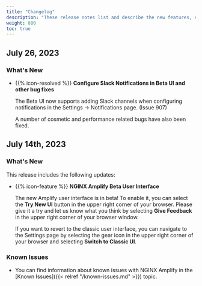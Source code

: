```yaml
---
title: "Changelog"
description: "These release notes list and describe the new features, enhancements, and resolved issues in NGINX Amplify"
weight: 800
toc: true
---
```


## July 26, 2023

### What's New
 
- {{% icon-resolved %}} **Configure Slack Notifications in Beta UI and other bug fixes**

  The Beta UI now supports adding Slack channels when configuring notifications in the Settings -> Notifications page. (Issue 907)

  A number of cosmetic and performance related bugs have also been fixed.

## July 14th, 2023

 ### What's New

This release includes the following updates:

- {{% icon-feature %}} **NGINX Amplify Beta User Interface**

  The new Amplify user interface is in beta! To enable it, you can select the  **Try New UI** button in the upper right corner of your browser.  Please give it a try and let us know what you think by selecting **Give Feedback** in the upper right corner of your browser window.

  If you want to revert to the classic user interface, you can navigate to the Settings page by selecting the gear icon in the upper right corner of your browser and selecting **Switch to Classic UI**.


### Known Issues

- You can find information about known issues with NGINX Amplify in the [Known Issues]({{< relref "/known-issues.md" >}}) topic.
